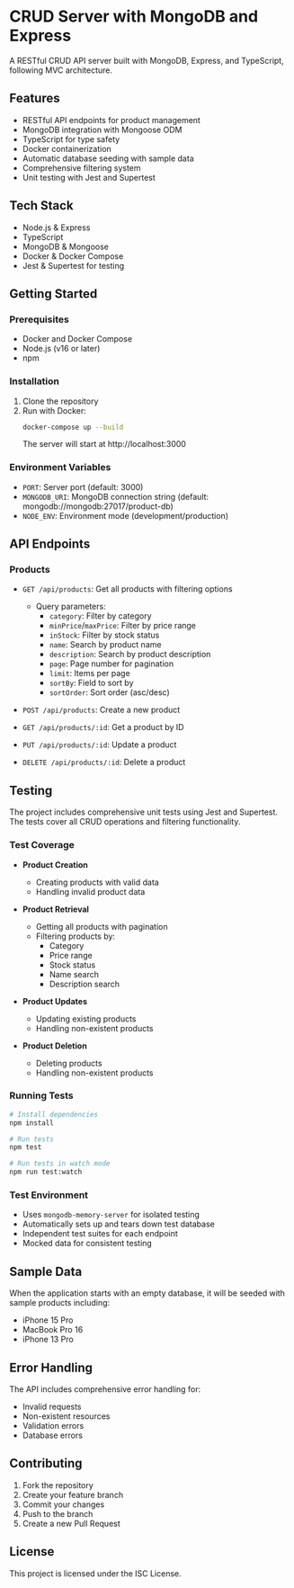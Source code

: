 # CRUD Server with MongoDB and Express

A RESTful CRUD API server built with MongoDB, Express, and TypeScript, following MVC architecture.

## Features

- RESTful API endpoints for product management
- MongoDB integration with Mongoose ODM
- TypeScript for type safety
- Docker containerization
- Automatic database seeding with sample data
- Comprehensive filtering system
- Unit testing with Jest and Supertest

## Tech Stack

- Node.js & Express
- TypeScript
- MongoDB & Mongoose
- Docker & Docker Compose
- Jest & Supertest for testing

## Getting Started

### Prerequisites

- Docker and Docker Compose
- Node.js (v16 or later)
- npm

### Installation

1. Clone the repository
2. Run with Docker:
   ```bash
   docker-compose up --build
   ```
   The server will start at http://localhost:3000

### Environment Variables

- `PORT`: Server port (default: 3000)
- `MONGODB_URI`: MongoDB connection string (default: mongodb://mongodb:27017/product-db)
- `NODE_ENV`: Environment mode (development/production)

## API Endpoints

### Products

- `GET /api/products`: Get all products with filtering options
  - Query parameters:
    - `category`: Filter by category
    - `minPrice`/`maxPrice`: Filter by price range
    - `inStock`: Filter by stock status
    - `name`: Search by product name
    - `description`: Search by product description
    - `page`: Page number for pagination
    - `limit`: Items per page
    - `sortBy`: Field to sort by
    - `sortOrder`: Sort order (asc/desc)

- `POST /api/products`: Create a new product
- `GET /api/products/:id`: Get a product by ID
- `PUT /api/products/:id`: Update a product
- `DELETE /api/products/:id`: Delete a product

## Testing

The project includes comprehensive unit tests using Jest and Supertest. The tests cover all CRUD operations and filtering functionality.

### Test Coverage

- **Product Creation**
  - Creating products with valid data
  - Handling invalid product data

- **Product Retrieval**
  - Getting all products with pagination
  - Filtering products by:
    - Category
    - Price range
    - Stock status
    - Name search
    - Description search

- **Product Updates**
  - Updating existing products
  - Handling non-existent products

- **Product Deletion**
  - Deleting products
  - Handling non-existent products

### Running Tests

```bash
# Install dependencies
npm install

# Run tests
npm test

# Run tests in watch mode
npm run test:watch
```

### Test Environment

- Uses `mongodb-memory-server` for isolated testing
- Automatically sets up and tears down test database
- Independent test suites for each endpoint
- Mocked data for consistent testing

## Sample Data

When the application starts with an empty database, it will be seeded with sample products including:
- iPhone 15 Pro
- MacBook Pro 16
- iPhone 13 Pro

## Error Handling

The API includes comprehensive error handling for:
- Invalid requests
- Non-existent resources
- Validation errors
- Database errors

## Contributing

1. Fork the repository
2. Create your feature branch
3. Commit your changes
4. Push to the branch
5. Create a new Pull Request

## License

This project is licensed under the ISC License.